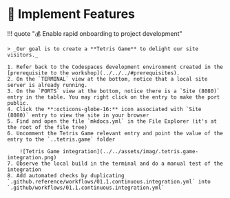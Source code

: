 # :test_tube: Implement Features

!!! quote ":moneybag: Enable rapid onboarding to project development"

    > _Our goal is to create a **Tetris Game** to delight our site visitors._

    1. Refer back to the Codespaces development environment created in the [prerequisite to the workshop](../../../#prerequisites).
    2. On the `TERMINAL` view at the bottom, notice that a local site server is already running.
    3. On the `PORTS` view at the bottom, notice there is a `Site (8080)` entry in the table. You may right click on the entry to make the port public.
    4. Click the **:octicons-globe-16:** icon associated with `Site (8080)` entry to view the site in your browser
    5. Find and open the file `mkdocs.yml` in the File Explorer (it's at the root of the file tree)
    6. Uncomment the Tetris Game relevant entry and point the value of the entry to the `..tetris.game` folder

        ![Tetris Game integration](../../assets/imag/.tetris.game-integration.png)
    7. Observe the local build in the terminal and do a manual test of the integration
    8. Add automated checks by duplicating `.github.reference/workflows/01.1.continuous.integration.yml` into `.github/workflows/01.1.continuous.integration.yml`
